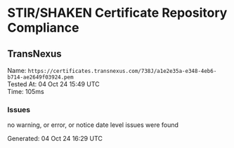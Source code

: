# STIR/SHAKEN Certificate Repository Compliance

## TransNexus

Name: `https://certificates.transnexus.com/738J/a1e2e35a-e348-4eb6-b714-ae2649f03924.pem`\
Tested At: 04 Oct 24 15:49 UTC\
Time: 105ms

### Issues

no warning, or error, or notice date level issues were found

Generated: 04 Oct 24 16:29 UTC